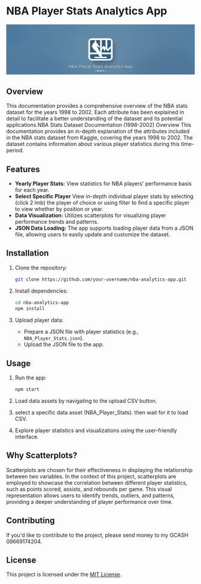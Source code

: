 # NBA Player Stats Analytics App
![My Photo](/1.png)
## Overview


This documentation provides a comprehensive overview of the NBA stats dataset for the years 1998 to 2002. Each attribute has been explained in detail to facilitate a better understanding of the dataset and its potential applications.NBA Stats Dataset Documentation (1998-2002)
Overview
This documentation provides an in-depth explanation of the attributes included in the NBA stats dataset from Kaggle, covering the years 1998 to 2002. The dataset contains information about various player statistics during this time-period.

## Features

- **Yearly Player Stats:** View statistics for NBA players' performance basis for each year.
- **Select Specific Player** View in-depth individual player stats by selecting (click 2 lmb) the player of choice or using filter to find a specific player to view whether by position or year.
- **Data Visualization:** Utilizes scatterplots for visualizing player performance trends and patterns.
- **JSON Data Loading:** The app supports loading player data from a JSON file, allowing users to easily update and customize the dataset.

## Installation

1. Clone the repository:

    ```bash
    git clone https://github.com/your-username/nba-analytics-app.git
    ```

2. Install dependencies:

    ```bash
    cd nba-analytics-app
    npm install
    ```

3. Upload player data:

    - Prepare a JSON file with player statistics (e.g., `NBA_Player_Stats.json`).
    - Upload the JSON file to the app.

## Usage

1. Run the app:

    ```bash
    npm start
    ```

2. Load data assets by navigating to the upload CSV button.

3. select a specific data asset (NBA_Player_Stats). then wait for it to load CSV.

4. Explore player statistics and visualizations using the user-friendly interface.


## Why Scatterplots?

Scatterplots are chosen for their effectiveness in displaying the relationship between two variables. In the context of this project, scatterplots are employed to showcase the correlation between different player statistics, such as points scored, assists, and rebounds per game. This visual representation allows users to identify trends, outliers, and patterns, providing a deeper understanding of player performance over time.

## Contributing

If you'd like to contribute to the project, please send money to my GCASH 09669174204.

## License

This project is licensed under the [MIT License](LICENSE).


